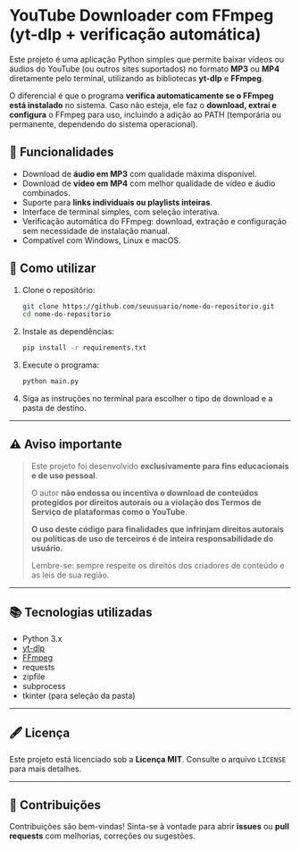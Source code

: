 
# YouTube Downloader com FFmpeg (yt-dlp + verificação automática)

Este projeto é uma aplicação Python simples que permite baixar vídeos ou áudios do YouTube (ou outros sites suportados) no formato **MP3** ou **MP4** diretamente pelo terminal, utilizando as bibliotecas **yt-dlp** e **FFmpeg**.

O diferencial é que o programa **verifica automaticamente se o FFmpeg está instalado** no sistema. Caso não esteja, ele faz o **download, extrai e configura** o FFmpeg para uso, incluindo a adição ao PATH (temporária ou permanente, dependendo do sistema operacional).

## 📝 Funcionalidades

- Download de **áudio em MP3** com qualidade máxima disponível.
- Download de **vídeo em MP4** com melhor qualidade de vídeo e áudio combinados.
- Suporte para **links individuais ou playlists inteiras**.
- Interface de terminal simples, com seleção interativa.
- Verificação automática do FFmpeg: download, extração e configuração sem necessidade de instalação manual.
- Compatível com Windows, Linux e macOS.

## 🚀 Como utilizar

1. Clone o repositório:
   ```bash
   git clone https://github.com/seuusuario/nome-do-repositorio.git
   cd nome-do-repositorio
   ```

2. Instale as dependências:
   ```bash
   pip install -r requirements.txt
   ```
   
3. Execute o programa:
   ```bash
   python main.py
   ```

4. Siga as instruções no terminal para escolher o tipo de download e a pasta de destino.

---

## ⚠️ Aviso importante

> Este projeto foi desenvolvido **exclusivamente para fins educacionais e de uso pessoal**.
> 
> O autor **não endossa ou incentiva o download de conteúdos protegidos por direitos autorais ou a violação dos Termos de Serviço de plataformas como o YouTube**.
> 
> **O uso deste código para finalidades que infrinjam direitos autorais ou políticas de uso de terceiros é de inteira responsabilidade do usuário.**
> 
> Lembre-se: sempre respeite os direitos dos criadores de conteúdo e as leis de sua região.

---

## 📚 Tecnologias utilizadas

- Python 3.x
- [yt-dlp](https://github.com/yt-dlp/yt-dlp)
- [FFmpeg](https://ffmpeg.org/)
- requests
- zipfile
- subprocess
- tkinter (para seleção da pasta)

---

## 🖋️ Licença

Este projeto está licenciado sob a **Licença MIT**. Consulte o arquivo `LICENSE` para mais detalhes.

---

## 🤝 Contribuições

Contribuições são bem-vindas! Sinta-se à vontade para abrir **issues** ou **pull requests** com melhorias, correções ou sugestões.
